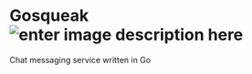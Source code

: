 
# Gosqueak ![enter image description here](https://raw.githubusercontent.com/egonelbre/gophers/master/icon/typing-furiously.gif)
Chat messaging service written in Go
